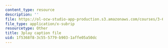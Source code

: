 ```yaml
---
content_type: resource
description: ''
file: https://ol-ocw-studio-app-production.s3.amazonaws.com/courses/3-60-symmetry-structure-and-tensor-properties-of-materials-fall-2005/1f5368f83c555779b9031affe05a50dc_Z7ftUJAx-1E.vtt
file_type: application/x-subrip
resourcetype: Other
title: 3play caption file
uid: 1f5368f8-3c55-5779-b903-1affe05a50dc
---
```

